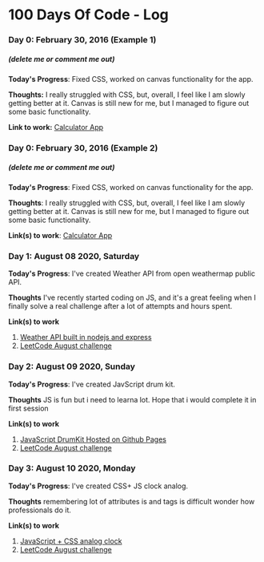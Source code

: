 # 100 Days Of Code - Log

### Day 0: February 30, 2016 (Example 1)
##### (delete me or comment me out)

**Today's Progress**: Fixed CSS, worked on canvas functionality for the app.

**Thoughts:** I really struggled with CSS, but, overall, I feel like I am slowly getting better at it. Canvas is still new for me, but I managed to figure out some basic functionality.

**Link to work:** [Calculator App](http://www.example.com)

### Day 0: February 30, 2016 (Example 2)
##### (delete me or comment me out)

**Today's Progress**: Fixed CSS, worked on canvas functionality for the app.

**Thoughts**: I really struggled with CSS, but, overall, I feel like I am slowly getting better at it. Canvas is still new for me, but I managed to figure out some basic functionality.

**Link(s) to work**: [Calculator App](http://www.example.com)


### Day 1: August 08 2020, Saturday

**Today's Progress**: I've created Weather API from open weathermap public API.

**Thoughts** I've recently started coding on JS, and it's a great feeling when I finally solve a real challenge after a lot of attempts and hours spent.

**Link(s) to work**
1. [Weather API built in nodejs and express](https://github.com/peesajagadeesh/Weather-API/commit/c08bf7b0e85178b9911d2f1cd6a57dab804558ee)
2. [LeetCode August challenge ](https://github.com/peesajagadeesh/LeetCode/commit/0c6bb6f241efbb09d0ca1e841cefe33b3ecc73a5)


### Day 2: August 09 2020, Sunday

**Today's Progress**: I've created JavScript drum kit.

**Thoughts** JS is fun but i need to learna lot. Hope that i would complete it in first session

**Link(s) to work**
1. [JavaScript DrumKit Hosted on Github Pages](https://peesajagadeesh.github.io/JSdrumkit/)
2. [LeetCode August challenge ](https://github.com/peesajagadeesh/LeetCode/commit/f602d70fb999b9646e9d80ca2abd9d53ccbde064)


### Day 3: August 10 2020, Monday

**Today's Progress**: I've created CSS+ JS clock analog.

**Thoughts** remembering lot of attributes is and tags is difficult wonder how professionals do it.

**Link(s) to work**
1. [JavaScript + CSS  analog clock ](https://github.com/peesajagadeesh/Javascript30/commit/b2cc064bd8234e96b0846bfa0160ded76b605425)
2. [LeetCode August challenge ](https://github.com/peesajagadeesh/LeetCode/commit/d883b3de066c440a3a9e4256dba503fc4a87ff9d)

